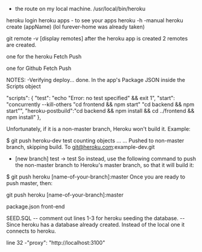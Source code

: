 - the route on my local machine. /usr/local/bin/heroku

heroku login
heroku apps - to see your apps
heroku -h    -manual
heroku create (appName) (lol furever-home was already taken)

git remote -v  [display remotes]
after the heroku app is created 2 remotes are created.

one for the heroku Fetch Push

one for Github Fetch Push  

NOTES:
-Verifying deploy... done.
In the app's Package JSON inside the Scripts object

"scripts": {
  "test": "echo \"Error: no test specified\" && exit 1",
  "start": "concurrently --kill-others \"cd frontend && npm start\" \"cd backend && npm start\"",
  "heroku-postbuild":"cd backend && npm install && cd ../frontend && npm install"
},

Unfortunately, if it is a non-master branch, Heroku won't build it. Example:

$ git push heroku-dev test
counting objects ...
...
Pushed to non-master branch, skipping build.
To git@heroku.com:example-dev.git
* [new branch]      test -> test
So instead, use the following command to push the non-master branch to Heroku's master branch, so that it will build it:

$ git push heroku [name-of-your-branch]:master
Once you are ready to push master, then:




 git push heroku [name-of-your-branch]:master


package.json front-end   

SEED.SQL
-- comment out lines 1-3 for heroku seeding the database.
-- Since heroku has a database already created. Instead of the local one it connects to heroku.

line 32 -"proxy": "http://localhost:3100"

